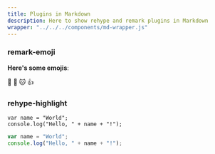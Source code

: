 ```yaml
---
title: Plugins in Markdown
description: Here to show rehype and remark plugins in Markdown
wrapper: "../../../components/md-wrapper.js"
---
```


### remark-emoji

**Here's some emojis**:

:rocket: :dog: :cat: :+1:

### rehype-highlight

<pre><code class="language-js">var name = "World";
console.log("Hello, " + name + "!");
</code></pre>

```js
var name = "World";
console.log("Hello, " + name + "!");
```
